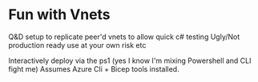 # Fun with Vnets

Q&D setup to replicate peer'd vnets to allow quick c# testing
Ugly/Not production ready use at your own risk etc

Interactively deploy via the ps1 (yes I know I'm mixing Powershell and CLI fight me)
Assumes Azure Cli + Bicep tools installed.